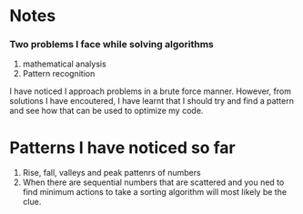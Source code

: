 # Notes 

### Two problems I face while solving algorithms
1. mathematical analysis
2. Pattern recognition

I have noticed I approach problems in a brute force manner. However, from solutions I have encoutered, I have learnt that I should try and find a pattern and see how that can be used to optimize my code.


Patterns I have noticed so far
===============================
1. Rise, fall, valleys and peak pattenrs of numbers
2. When there are sequential numbers that are scattered and you ned to find minimum actions to take a sorting algorithm will most likely be the clue.